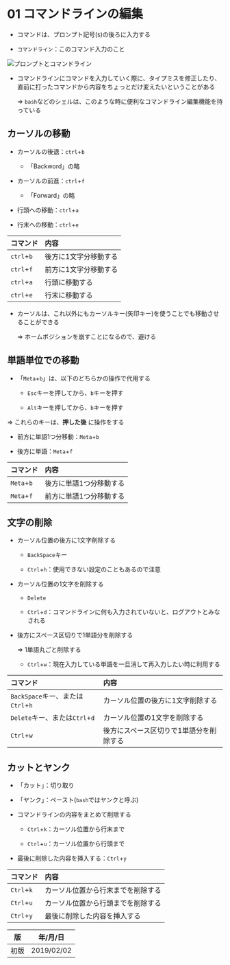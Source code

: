 01 コマンドラインの編集
====================

* コマンドは、プロンプト記号(`$`)の後ろに入力する

* `コマンドライン`：このコマンド入力のこと

![プロンプトとコマンドライン](./images/プロンプトとコマンドライン.png)

* コマンドラインにコマンドを入力していく際に、タイプミスを修正したり、直前に打ったコマンドから内容をちょっとだけ変えたいということがある

  => `bash`などのシェルは、このような時に便利なコマンドライン編集機能を持っている



## カーソルの移動

* カーソルの後退：`ctrl`+`b`

  * 「Backword」の略

* カーソルの前進：`ctrl`+`f`

  * 「Forward」の略

* 行頭への移動：`ctrl`+`a`

* 行末への移動：`ctrl`+`e`

| コマンド  |       内容        |
|:---------|:-----------------|
|`ctrl`+`b`|後方に1文字分移動する|
|`ctrl`+`f`|前方に1文字分移動する|
|`ctrl`+`a`|行頭に移動する      |
|`ctrl`+`e`|行末に移動する      |

* カーソルは、これ以外にもカーソルキー(矢印キー)を使うことでも移動させることができる

  => ホームポジションを崩すことになるので、避ける



## 単語単位での移動

* 「`Meta`+`b`」は、以下のどちらかの操作で代用する

  * `Esc`キーを押してから、`b`キーを押す

  * `Alt`キーを押してから、`b`キーを押す

=> これらのキーは、**押した後** に操作をする

* 前方に単語1つ分移動：`Meta`+`b`

* 後方に単語：`Meta`+`f`

| コマンド  |        内容        |
|:---------|:------------------|
|`Meta`+`b`|後方に単語1つ分移動する|
|`Meta`+`f`|前方に単語1つ分移動する|



## 文字の削除

* カーソル位置の後方に1文字削除する

  * `BackSpace`キー

  * `Ctrl`+`h`：使用できない設定のこともあるので注意

* カーソル位置の1文字を削除する

  * `Delete`

  * `Ctrl`+`d`：コマンドラインに何も入力されていないと、ログアウトとみなされる

* 後方にスペース区切りで1単語分を削除する

  => 1単語丸ごと削除する

  * `Ctrl`+`w`：現在入力している単語を一旦消して再入力したい時に利用する

|            コマンド             |              内容               |
|:------------------------------|:--------------------------------|
|`BackSpace`キー、または`Ctrl`+`h`|カーソル位置の後方に1文字削除する     |
|`Delete`キー、または`Ctrl`+`d`   |カーソル位置の1文字を削除する        |
|`Ctrl`+`w`                     |後方にスペース区切りで1単語分を削除する|



## カットとヤンク

* 「カット」：切り取り

* 「ヤンク」：ペースト(`bash`ではヤンクと呼ぶ)

* コマンドラインの内容をまとめて削除する

  * `Ctrl`+`k`：カーソル位置から行末まで

  * `Ctrl`+`u`：カーソル位置から行頭まで

* 最後に削除した内容を挿入する：`Ctrl`+`y`

| コマンド  |            内容             |
|:---------|:---------------------------|
|`Ctrl`+`k`|カーソル位置から行末までを削除する|
|`Ctrl`+`u`|カーソル位置から行頭までを削除する|
|`Ctrl`+`y`|最後に削除した内容を挿入する     |



| 版 |  年/月/日 |
|----|----------|
|初版|2019/02/02|
